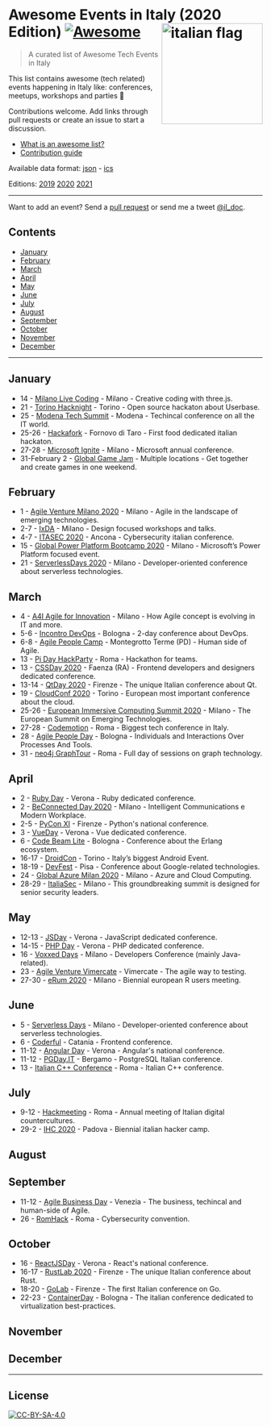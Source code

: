 # Awesome Events in Italy (2020 Edition) [![Awesome](https://awesome.re/badge.svg)](https://awesome.re) [<img src="https://upload.wikimedia.org/wikipedia/en/thumb/0/03/Flag_of_Italy.svg/1200px-Flag_of_Italy.svg.png" width="200" align="right" alt="italian flag">](https://github.com/ildoc/awesome-italy-events#readme)

> A curated list of Awesome Tech Events in Italy

This list contains awesome (tech related) events happening in Italy like: conferences, meetups, workshops and parties 🎉 

Contributions welcome. Add links through pull requests or create an issue to start a discussion.
- [What is an awesome list?](https://github.com/sindresorhus/awesome)
- [Contribution guide](contributing.md)

Available data format: [json](data/2020.json) - [ics](data/2020.ics)

Editions: [2019](archive/2019.md) [2020](README.md) [2021](2021.md)

---

Want to add an event? Send a [pull request](contributing.md) or send me a tweet [@il_doc](https://twitter.com/il_doc).

## Contents
- [January](#january)
- [February](#february)
- [March](#march)
- [April](#april)
- [May](#may)
- [June](#june)
- [July](#july)
- [August](#august)
- [September](#september)
- [October](#october)
- [November](#november)
- [December](#december)

---

## January
- 14 - [Milano Live Coding](https://www.eventbrite.it/e/biglietti-milano-live-coding-14-gennaio-2020-87088150001) - Milano - Creative coding with three.js.
- 21 - [Torino Hacknight](http://torino.hacknight.it/) - Torino - Open source hackaton about Userbase.
- 25 - [Modena Tech Summit](https://www.modenatechsummit.it/) - Modena - Techincal conference on all the IT world.
- 25-26 - [Hackafork](https://www.hackathon.com/event/hackafork-82168184251) - Fornovo di Taro - First food dedicated italian hackaton.
- 27-28 - [Microsoft Ignite](https://www.microsoft.com/en-us/ignite) - Milano - Microsoft annual conference.
- 31-February 2 - [Global Game Jam](https://globalgamejam.org/) - Multiple locations - Get together and create games in one weekend.

## February
- 1 - [Agile Venture Milano 2020](https://www.agilemovement.it/venture/2020/milano/) - Milano - Agile in the landscape of emerging technologies.
- 2-7 - [IxDA](https://interaction20.ixda.org/) - Milano - Design focused workshops and talks.
- 4-7 - [ITASEC 2020](https://itasec.it/) - Ancona - Cybersecurity italian conference.
- 15 - [Global Power Platform Bootcamp 2020](https://www.eventbrite.it/e/biglietti-global-power-platform-bootcamp-2020-milan-88686085469) - Milano - Microsoft’s Power Platform focused event.
- 21 - [ServerlessDays 2020](https://rome.serverlessdays.io/) - Milano - Developer-oriented conference about serverless technologies.

## March
- 4 - [A4I Agile for Innovation](https://www.agileforinnovation.com/) - Milano - How Agile concept is evolving in IT and more.
- 5-6 - [Incontro DevOps](https://2020.incontrodevops.it/) - Bologna - 2-day conference about DevOps.
- 6-8 - [Agile People Camp](https://agilemovement.it/agilepeoplecamp/) - Montegrotto Terme (PD) - Human side of Agile.
- 13 - [Pi Day HackParty](https://picampus.it/pi-day-2020/) - Roma - Hackathon for teams.
- 13 - [CSSDay 2020](https://2020.cssday.it/) - Faenza (RA) - Frontend developers and designers dedicated conference.
- 13-14 - [QtDay 2020](https://www.qtday.it/) - Firenze - The unique Italian conference about Qt.
- 19 - [CloudConf 2020](https://2020.cloudconf.it/) - Torino - European most important conference about the cloud.
- 25-26 - [European Immersive Computing Summit 2020](https://eicsummit.com/) - Milano - The European Summit on Emerging Technologies.
- 27-28 - [Codemotion](https://events.codemotion.com/conferences/rome/2020/) - Roma - Biggest tech conference in Italy.
- 28 - [Agile People Day](https://www.agilepeopleday.com/) - Bologna - Individuals and Interactions Over Processes And Tools.
- 31 - [neo4j GraphTour](https://neo4j.com/graphtour/rome/) - Roma - Full day of sessions on graph technology.

## April
- 2 - [Ruby Day](https://2020.rubyday.it/) - Verona - Ruby dedicated conference.
- 2 - [BeConnected Day 2020](https://www.eventbrite.it/e/registrazione-beconnected-day-2020-92290708995) - Milano - Intelligent Communications e Modern Workplace.
- 2-5 - [PyCon XI](https://www.pycon.it/) - Firenze - Python's national conference.
- 3 - [VueDay](https://2020.vueday.it/) - Verona - Vue dedicated conference.
- 6 - [Code Beam Lite](https://codesync.global/conferences/code-beam-lite-italy-2020/) - Bologna - Conference about the Erlang ecosystem.
- 16-17 - [DroidCon](https://it.droidcon.com/2020/it) - Torino - Italy’s biggest Android Event.
- 18-19 - [DevFest](https://devfest.gdgpisa.it/) - Pisa - Conference about Google-related technologies.
- 24 - [Global Azure Milan 2020](https://join.globalazure.net/events/48) - Milano - Azure and Cloud Computing.
- 28-29 - [ItaliaSec](https://cyberseries.io/italiasec/) - Milano - This groundbreaking summit is designed for senior security leaders.

## May
- 12-13 - [JSDay](https://2020.jsday.it/) - Verona - JavaScript dedicated conference.
- 14-15 - [PHP Day](https://2020.phpday.it/) - Verona - PHP dedicated conference.
- 16 - [Voxxed Days](https://voxxeddays.com/milan/) - Milano - Developers Conference (mainly Java-related).
- 23 - [Agile Venture Vimercate](https://agilemovement.it/2019/11/01/agile-venture-vimercate-2020/) - Vimercate - The agile way to testing.
- 27-30 - [eRum 2020](https://2020.erum.io/) - Milano - Biennial european R users meeting.

## June
- 5 - [Serverless Days](https://milan.serverlessdays.io/) - Milano - Developer-oriented conference about serverless technologies.
- 6 - [Coderful](https://www.coderful.io/) - Catania - Frontend conference.
- 11-12 - [Angular Day](https://2020.angularday.it/) - Verona - Angular's national conference.
- 11-12 - [PGDay.IT](https://2020.pgday.it) - Bergamo - PostgreSQL Italian conference.
- 13 - [Italian C++ Conference](https://www.italiancpp.org/event/itcppcon20/) - Roma - Italian C++ conference.

## July
- 9-12 - [Hackmeeting](https://www.hackmeeting.org/hackit20/) - Roma - Annual meeting of Italian digital countercultures.
- 29-2 - [IHC 2020](https://www.ihc.camp/2020/) - Padova - Biennial italian hacker camp.

## August

## September
- 11-12 - [Agile Business Day](https://www.agilebusinessday.com/en/agile-business-day-2-2/) - Venezia - The business, techincal and human-side of Agile.
- 26 - [RomHack](https://www.romhack.io/) - Roma - Cybersecurity convention.

## October
- 16 - [ReactJSDay](http://reactjsday.it/) - Verona - React's national conference.
- 16-17 - [RustLab 2020](https://www.rustlab.it/) - Firenze - The unique Italian conference about Rust.
- 18-20 - [GoLab](https://golab.io/) - Firenze - The first Italian conference on Go.
- 22-23 - [ContainerDay](https://www.containerday.it/) - Bologna - The italian conference dedicated to virtualization best-practices.

## November

## December

---

## License
[![CC-BY-SA-4.0](https://upload.wikimedia.org/wikipedia/commons/d/d0/CC-BY-SA_icon.svg)](http://creativecommons.org/licenses/by-sa/4.0/)
